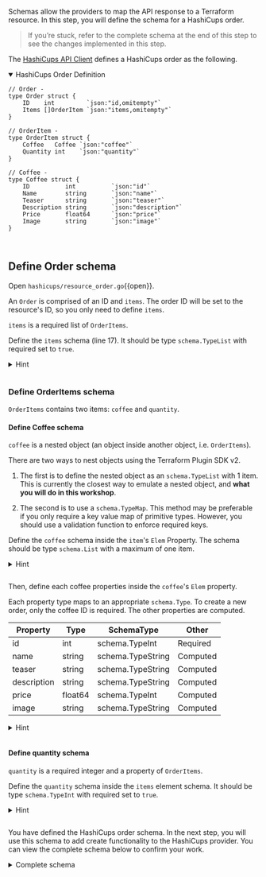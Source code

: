 Schemas allow the providers to map the API response to a Terraform resource. In this step, you will define the schema for a HashiCups order.

> If you’re stuck, refer to the complete schema at the end of this step to see the changes implemented in this step.

The [HashiCups API Client](https://github.com/hashicorp-demoapp/hashicups-client-go) defines a HashiCups order as the following.

<details style="padding-bottom: 1em;" open>
<summary>HashiCups Order Definition</summary>

```
// Order -
type Order struct {
	ID    int         `json:"id,omitempty"`
	Items []OrderItem `json:"items,omitempty"`
}

// OrderItem -
type OrderItem struct {
	Coffee   Coffee `json:"coffee"`
	Quantity int    `json:"quantity"`
}

// Coffee -
type Coffee struct {
	ID          int          `json:"id"`
	Name        string       `json:"name"`
	Teaser      string       `json:"teaser"`
	Description string       `json:"description"`
	Price       float64      `json:"price"`
	Image       string       `json:"image"`
}
```
</details>

## Define Order schema

Open `hashicups/resource_order.go`{{open}}.

An `Order` is comprised of an ID and `items`. The order ID will be set to the resource's ID, so you only need to define `items`.

`items` is a required list of `OrderItems`. 

Define the `items` schema (line 17). It should be type `schema.TypeList` with required set to `true`.

<details style="padding-bottom: 1em;">
<summary>Hint</summary>
```
"items": &schema.Schema{
    Type:     schema.TypeList,
    Required: true,
    Elem: &schema.Resource{}
}
```
</details>

### Define OrderItems schema

`OrderItems` contains two items: `coffee` and `quantity`. 

#### Define Coffee schema

`coffee` is a nested object (an object inside another object, i.e. `OrderItems`). 

There are two ways to nest objects using the Terraform Plugin SDK v2.

1. The first is to define the nested object as an `schema.TypeList` with 1 item. This is currently the closest way to emulate a nested object, and **what you will do in this workshop**.

1. The second is to use a `schema.TypeMap`. This method may be preferable if you only require a key value map of primitive types. However, you should use a validation function to enforce required keys.

Define the `coffee` schema inside the `item`'s `Elem` Property. The schema should be type `schema.List` with a maximum of one item.

<details style="padding-bottom: 1em;">
<summary>Hint</summary>

```
items": &schema.Schema{
    Type:     schema.TypeList,
    Required: true,
    Elem: &schema.Resource{
        Schema: map[string]*schema.Schema{
            "coffee": &schema.Schema{
                Type:     schema.TypeList,
                MaxItems: 1,
                Required: true,
                Elem: &schema.Resource{}
            }
        }
    }
}
```
</details>

Then, define each coffee properties inside the `coffee`'s `Elem` property.

Each property type maps to an appropriate `schema.Type`. To create a new order, only the coffee ID is required. The other properties are computed.

| Property    | Type    | SchemaType        | Other    |
| ----------- | ------- | ----------------- | -------- |
| id          | int     | schema.TypeInt    | Required |
| name        | string  | schema.TypeString | Computed |
| teaser      | string  | schema.TypeString | Computed |
| description | string  | schema.TypeString | Computed |
| price       | float64 | schema.TypeInt    | Computed |
| image       | string  | schema.TypeString | Computed |


<details style="padding-bottom: 1em;">
<summary>Hint</summary>

```
"coffee": &schema.Schema{
    Type:     schema.TypeList,
    MaxItems: 1,
    Required: true,
    Elem: &schema.Resource{
       Schema: map[string]*schema.Schema{
           "id": &schema.Schema{
               Type:     schema.TypeInt,
               Required: true,
           },
           "name": &schema.Schema{
               Type:     schema.TypeString,
               Computed: true,
           },
           "teaser": &schema.Schema{
               Type:     schema.TypeString,
               Computed: true,
           },
           "description": &schema.Schema{
               Type:     schema.TypeString,
               Computed: true,
           },
           "price": &schema.Schema{
               Type:     schema.TypeInt,
               Computed: true,
           },
           "image": &schema.Schema{
               Type:     schema.TypeString,
               Computed: true,
           },
       },
    },
},
```
</details>

#### Define quantity schema

`quantity` is a required integer and a property of `OrderItems`.

Define the `quantity` schema inside the `items` element schema. It should be type `schema.TypeInt` with required set to `true`.

<details style="padding-bottom: 1em;">
<summary>Hint</summary>
```
"quantity": &schema.Schema{
    Type:     schema.TypeInt,
    Required: true,
},
```
</details>

You have defined the HashiCups order schema. In the next step, you will use this schema to add create functionality to the HashiCups provider. You can view the complete schema below to confirm your work.

<details style="padding-bottom: 1em;">
<summary>Complete schema</summary>
<br/>
Replace the line `Schema: map[string]*schema.Schema{}`, in your resourceOrder function with the following schema. Notice how the order resource schema resembles the API client's `Order` type.

```
Schema: map[string]*schema.Schema{
  "items": &schema.Schema{
    Type:     schema.TypeList,
    Required: true,
    Elem: &schema.Resource{
      Schema: map[string]*schema.Schema{
        "coffee": &schema.Schema{
          Type:     schema.TypeList,
          MaxItems: 1,
          Required: true,
          Elem: &schema.Resource{
            Schema: map[string]*schema.Schema{
              "id": &schema.Schema{
                Type:     schema.TypeInt,
                Required: true,
              },
              "name": &schema.Schema{
                Type:     schema.TypeString,
                Computed: true,
              },
              "teaser": &schema.Schema{
                Type:     schema.TypeString,
                Computed: true,
              },
              "description": &schema.Schema{
                Type:     schema.TypeString,
                Computed: true,
              },
              "price": &schema.Schema{
                Type:     schema.TypeInt,
                Computed: true,
              },
              "image": &schema.Schema{
                Type:     schema.TypeString,
                Computed: true,
              },
            },
          },
        },
        "quantity": &schema.Schema{
          Type:     schema.TypeInt,
          Required: true,
        },
      },
    },
  },
},
```
</details>